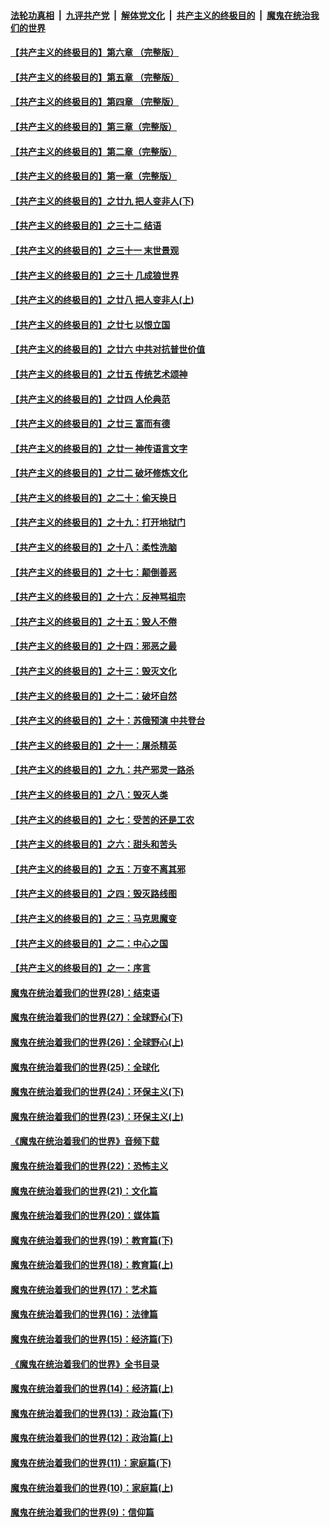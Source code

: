 ####  [法轮功真相](../../../../basic/blob/master/README.md?t=03311101) &nbsp;|&nbsp; [九评共产党](../../../../9ping.md/blob/master/README.md?t=03311101) &nbsp;|&nbsp; [解体党文化](../../../../jtdwh.md/blob/master/README.md?t=03311101)  &nbsp;|&nbsp; [共产主义的终极目的](../../../../gczydzjmd.md/blob/master/README.md?t=03311101) &nbsp;|&nbsp; [魔鬼在统治我们的世界](../../../../mgztzwmdsj.md/blob/master/README.md?t=03311101) 

#### [【共产主义的终极目的】第六章 （完整版）](../pages/nsc422/n11428913.md?t=03311101) 

#### [【共产主义的终极目的】第五章 （完整版）](../pages/nsc422/n11428912.md?t=03311101) 

#### [【共产主义的终极目的】第四章 （完整版）](../pages/nsc422/n11428907.md?t=03311101) 

#### [【共产主义的终极目的】第三章（完整版）](../pages/nsc422/n11428848.md?t=03311101) 

#### [【共产主义的终极目的】第二章（完整版）](../pages/nsc422/n11428831.md?t=03311101) 

#### [【共产主义的终极目的】第一章（完整版）](../pages/nsc422/n11417651.md?t=03311101) 

#### [【共产主义的终极目的】之廿九 把人变非人(下)](../pages/nsc422/n11344140.md?t=03311101) 

#### [【共产主义的终极目的】之三十二 结语](../pages/nsc422/n11360535.md?t=03311101) 

#### [【共产主义的终极目的】之三十一 末世景观](../pages/nsc422/n11351129.md?t=03311101) 

#### [【共产主义的终极目的】之三十 几成狼世界](../pages/nsc422/n11348280.md?t=03311101) 

#### [【共产主义的终极目的】之廿八 把人变非人(上)](../pages/nsc422/n11340492.md?t=03311101) 

#### [【共产主义的终极目的】之廿七 以恨立国](../pages/nsc422/n11336944.md?t=03311101) 

#### [【共产主义的终极目的】之廿六 中共对抗普世价值](../pages/nsc422/n11324785.md?t=03311101) 

#### [【共产主义的终极目的】之廿五 传统艺术颂神](../pages/nsc422/n11296396.md?t=03311101) 

#### [【共产主义的终极目的】之廿四 人伦典范](../pages/nsc422/n11296397.md?t=03311101) 

#### [【共产主义的终极目的】之廿三 富而有德](../pages/nsc422/n11283598.md?t=03311101) 

#### [【共产主义的终极目的】之廿一 神传语言文字](../pages/nsc422/n11263265.md?t=03311101) 

#### [【共产主义的终极目的】之廿二 破坏修炼文化](../pages/nsc422/n11245728.md?t=03311101) 

#### [【共产主义的终极目的】之二十：偷天换日](../pages/nsc422/n11238846.md?t=03311101) 

#### [【共产主义的终极目的】之十九：打开地狱门](../pages/nsc422/n11206376.md?t=03311101) 

#### [【共产主义的终极目的】之十八：柔性洗脑](../pages/nsc422/n11199994.md?t=03311101) 

#### [【共产主义的终极目的】之十七：颠倒善恶](../pages/nsc422/n11179782.md?t=03311101) 

#### [【共产主义的终极目的】之十六：反神骂祖宗](../pages/nsc422/n11166798.md?t=03311101) 

#### [【共产主义的终极目的】之十五：毁人不倦](../pages/nsc422/n11166792.md?t=03311101) 

#### [【共产主义的终极目的】之十四：邪恶之最](../pages/nsc422/n11150249.md?t=03311101) 

#### [【共产主义的终极目的】之十三：毁灭文化](../pages/nsc422/n11135227.md?t=03311101) 

#### [【共产主义的终极目的】之十二：破坏自然](../pages/nsc422/n11135214.md?t=03311101) 

#### [【共产主义的终极目的】之十：苏俄预演 中共登台](../pages/nsc422/n11118424.md?t=03311101) 

#### [【共产主义的终极目的】之十一：屠杀精英](../pages/nsc422/n11118442.md?t=03311101) 

#### [【共产主义的终极目的】之九：共产邪灵一路杀](../pages/nsc422/n11114139.md?t=03311101) 

#### [【共产主义的终极目的】之八：毁灭人类](../pages/nsc422/n11108503.md?t=03311101) 

#### [【共产主义的终极目的】之七：受苦的还是工农](../pages/nsc422/n11101809.md?t=03311101) 

#### [【共产主义的终极目的】之六：甜头和苦头](../pages/nsc422/n11096971.md?t=03311101) 

#### [【共产主义的终极目的】之五：万变不离其邪](../pages/nsc422/n11091285.md?t=03311101) 

#### [【共产主义的终极目的】之四：毁灭路线图](../pages/nsc422/n11086284.md?t=03311101) 

#### [【共产主义的终极目的】之三：马克思魔变](../pages/nsc422/n11061941.md?t=03311101) 

#### [【共产主义的终极目的】之二：中心之国](../pages/nsc422/n11047728.md?t=03311101) 

#### [【共产主义的终极目的】之一：序言](../pages/nsc422/n11086077.md?t=03311101) 

#### [魔鬼在统治着我们的世界(28)：结束语](../pages/nsc422/n10936246.md?t=03311101) 

#### [魔鬼在统治着我们的世界(27)：全球野心(下)](../pages/nsc422/n10928319.md?t=03311101) 

#### [魔鬼在统治着我们的世界(26)：全球野心(上)](../pages/nsc422/n10900318.md?t=03311101) 

#### [魔鬼在统治着我们的世界(25)：全球化](../pages/nsc422/n10788205.md?t=03311101) 

#### [魔鬼在统治着我们的世界(24)：环保主义(下)](../pages/nsc422/n10695307.md?t=03311101) 

#### [魔鬼在统治着我们的世界(23)：环保主义(上)](../pages/nsc422/n10688613.md?t=03311101) 

#### [《魔鬼在统治着我们的世界》音频下载](../pages/nsc422/n10635553.md?t=03311101) 

#### [魔鬼在统治着我们的世界(22)：恐怖主义](../pages/nsc422/n10614727.md?t=03311101) 

#### [魔鬼在统治着我们的世界(21)：文化篇](../pages/nsc422/n10597706.md?t=03311101) 

#### [魔鬼在统治着我们的世界(20)：媒体篇](../pages/nsc422/n10586579.md?t=03311101) 

#### [魔鬼在统治着我们的世界(19)：教育篇(下)](../pages/nsc422/n10564808.md?t=03311101) 

#### [魔鬼在统治着我们的世界(18)：教育篇(上)](../pages/nsc422/n10526970.md?t=03311101) 

#### [魔鬼在统治着我们的世界(17)：艺术篇](../pages/nsc422/n10499093.md?t=03311101) 

#### [魔鬼在统治着我们的世界(16)：法律篇](../pages/nsc422/n10485969.md?t=03311101) 

#### [魔鬼在统治着我们的世界(15)：经济篇(下)](../pages/nsc422/n10469975.md?t=03311101) 

#### [《魔鬼在统治着我们的世界》全书目录](../pages/nsc422/n10464261.md?t=03311101) 

#### [魔鬼在统治着我们的世界(14)：经济篇(上)](../pages/nsc422/n10457370.md?t=03311101) 

#### [魔鬼在统治着我们的世界(13)：政治篇(下)](../pages/nsc422/n10448270.md?t=03311101) 

#### [魔鬼在统治着我们的世界(12)：政治篇(上)](../pages/nsc422/n10444576.md?t=03311101) 

#### [魔鬼在统治着我们的世界(11)：家庭篇(下)](../pages/nsc422/n10440961.md?t=03311101) 

#### [魔鬼在统治着我们的世界(10)：家庭篇(上)](../pages/nsc422/n10435448.md?t=03311101) 

#### [魔鬼在统治着我们的世界(9)：信仰篇](../pages/nsc422/n10432159.md?t=03311101) 

